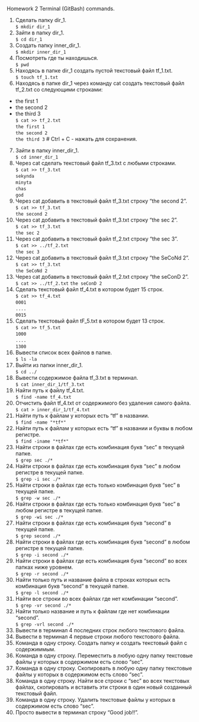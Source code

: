 Homework 2 Terminal (GitBash) commands.

1. Сделать папку dir_1.  
`$ mkdir dir_1`
2. Зайти в папку dir_1.  
`$ cd dir_1`
3. Создать папку inner_dir_1.  
`$ mkdir inner_dir_1`
4. Посмотреть где ты находишься.  
`$ pwd`
5. Находясь в папке dir_1 создать пустой текстовый файл tf_1.txt.  
`$ touch tf_1.txt`
6. Находясь в папке dir_1 через команду cat создать текстовый файл tf_2.txt со следующими строками:
- the first 1
- the second 2
- the third 3  
`$ cat >> tf_2.txt`  
`the first 1`  
`the second 2`  
`the third 3` # Ctrl + C - нажать для сохранения.
7. Зайти в папку inner_dir_1.  
`$ cd inner_dir_1`
8. Через cat сделать текстовый файл tf_3.txt  c любыми строками.  
`$ cat >> tf_3.txt`  
`sekynda`  
`minyta`  
`chas`  
`god`
9. Через cat добавить в текстовый файл tf_3.txt строку “the second 2”.  
`$ cat >> tf_3.txt`  
`the second 2`
10. Через cat добавить в текстовый файл tf_3.txt строку “the sec 2”.  
`$ cat >> tf_3.txt`  
`the sec 2`
11. Через cat добавить в текстовый файл tf_2.txt строку “the sec 3”.  
`$ cat >> ../tf_2.txt`  
`the sec 3`
12. Через cat добавить в текстовый файл tf_3.txt строку “the SeCoNd 2”.  
`$ cat >> tf_3.txt`  
`the SeCoNd 2`
13. Через cat добавить в текстовый файл tf_2.txt строку “the seConD 2”.  
`$ cat >> ../tf_2.txt`
`the seConD 2`
14. Сделать текстовый файл tf_4.txt в котором будет 15 строк.  
`$ cat >> tf_4.txt`  
`0001`  
`....`  
`0015`
15. Сделать текстовый файл tF_5.txt в котором будет 13 строк.  
`$ cat >> tf_5.txt`  
`1000`  
`....`  
`1300`
16. Вывести список всех файлов в папке.  
`$ ls -la`
17. Выйти из папки inner_dir_1.  
`$ cd ../`
18. Вывести содержимое файла tf_3.txt в терминал.  
`$ cat inner_dir_1/tf_3.txt`
19. Найти путь к файлу tf_4.txt.  
`$ find -name tf_4.txt`
20. Отчистить файл tf_4.txt от содержимого без удаления самого файла.  
`$ cat > inner_dir_1/tf_4.txt`
21. Найти путь к файлам у которых есть  “tf” в названии.  
`$ find -name "*tf*"`
22. Найти путь к файлам у которых есть  “tf” в названии и буквы в любом регистре.  
`$ find -iname "*tf*"`
23. Найти строки в файлах где есть комбинация букв “sec” в текущей папке.  
`$ grep sec ./*`
24. Найти строки в файлах где есть комбинация букв “sec” в любом регистре в текущей папке.  
`$ grep -i sec ./*`
44. Найти строки в файлах где есть только комбинация букв “sec” в текущей папке.  
`$ grep -w sec ./*`
46. Найти строки в файлах где есть только комбинация букв “sec” в любом регистре в текущей папке.  
`$ grep -wi sec ./*`
48. Найти строки в файлах где есть комбинация букв “second” в текущей папке.  
`$ grep second ./*`
50. Найти строки в файлах где есть комбинация букв “second” в любом регистре в текущей папке.  
`$ grep -i second ./*`
51. Найти строки в файлах где есть комбинация букв “second” во всех папках ниже уровнем.  
`$ grep -r second ./*`
53. Найти только путь и название файла в строках которых есть комбинация букв “second” в текущей папке.  
`$ grep -l second ./*`
55. Найти все строки во всех файлах где нет комбинации “second”.  
`$ grep -vr second ./*`
57. Найти только название и путь к файлам где нет комбинации “second”.  
`$ grep -vrl second ./*`
59. Вывести в терминал 4 последних строк любого текстового файла.
60. Вывести в терминал 4 первые строки любого текстового файла.
61. Команда в одну строку. Создать папку и создать текстовый файл с содержиммым.
62. Команда в одну строку. Переместить в любую одну папку текстовые файлы у которых в содержимом есть слово “sec”.
63. Команда в одну строку. Скопировать в любую одну папку текстовые файлы у которых в содержимом есть слово “sec”.
64. Команда в одну строку. Найти все строки c “sec” во всех текстовых файлах, скопировать и вставить эти строки в один новый созданный текстовый файл.
65. Команда в одну строку. Удалить текстовые файлы у которых в содержимом есть слово “sec”.
66. Просто вывести в терминал строку “Good job!!”.
